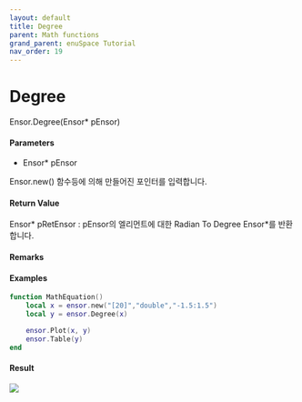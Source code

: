 ```yaml
---
layout: default
title: Degree
parent: Math functions
grand_parent: enuSpace Tutorial
nav_order: 19
---
```


# Degree

Ensor.Degree\(Ensor\* pEnsor\)

#### Parameters

* Ensor\* pEnsor

Ensor.new\(\) 함수등에 의해 만들어진 포인터를 입력합니다.

#### Return Value

Ensor\* pRetEnsor : pEnsor의 엘리먼트에 대한 Radian To Degree Ensor\*를 반환합니다.

#### Remarks

#### Examples

```lua
function MathEquation()
	local x = ensor.new("[20]","double","-1.5:1.5")
 	local y = ensor.Degree(x)

 	ensor.Plot(x, y)
 	ensor.Table(y)
end
```

#### Result

![](/MathAPI/DegreeResult.png)

